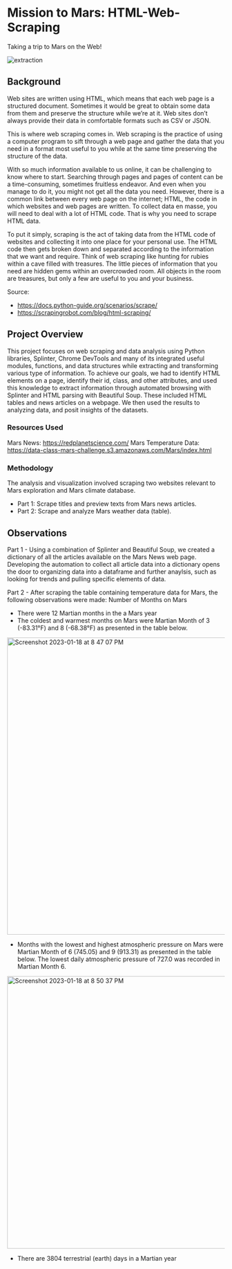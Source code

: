 # Mission to Mars: HTML-Web-Scraping
Taking a trip to Mars on the Web!

![extraction](https://user-images.githubusercontent.com/115101031/213329422-63ae8cc0-0f00-4442-a786-197a9b199fa1.png)

## Background
Web sites are written using HTML, which means that each web page is a structured document. Sometimes it would be great to obtain some data from them and preserve the structure while we’re at it. Web sites don’t always provide their data in comfortable formats such as CSV or JSON.

This is where web scraping comes in. Web scraping is the practice of using a computer program to sift through a web page and gather the data that you need in a format most useful to you while at the same time preserving the structure of the data.

With so much information available to us online, it can be challenging to know where to start. Searching through pages and pages of content can be a time-consuming, sometimes fruitless endeavor. And even when you manage to do it, you might not get all the data you need. However, there is a common link between every web page on the internet; HTML, the code in which websites and web pages are written. To collect data en masse, you will need to deal with a lot of HTML code. That is why you need to scrape HTML data.

To put it simply, scraping is the act of taking data from the HTML code of websites and collecting it into one place for your personal use. The HTML code then gets broken down and separated according to the information that we want and require. Think of web scraping like hunting for rubies within a cave filled with treasures. The little pieces of information that you need are hidden gems within an overcrowded room. All objects in the room are treasures, but only a few are useful to you and your business. 

Source:
* https://docs.python-guide.org/scenarios/scrape/
* https://scrapingrobot.com/blog/html-scraping/

## Project Overview
This project focuses on web scraping and data analysis using Python libraries, Splinter, Chrome DevTools and many of its integrated useful modules, functions, and data structures while extracting and transforming various type of information.  To achieve our goals, we had to identify HTML elements on a page, identify their id, class, and other attributes, and used this knowledge to extract information through automated browsing with Splinter and HTML parsing with Beautiful Soup. These included HTML tables and news articles on a webpage. We then used the results to analyzing data, and posit insights of the datasets.

### Resources Used
Mars News: https://redplanetscience.com/
Mars Temperature Data: https://data-class-mars-challenge.s3.amazonaws.com/Mars/index.html

### Methodology

The analysis and visualization involved scraping two websites relevant to Mars exploration and Mars climate database. 

* Part 1: Scrape titles and preview texts from Mars news articles. 
* Part 2: Scrape and analyze Mars weather data (table).

## Observations

Part 1 - Using a combination of Splinter and Beautiful Soup, we created a dictionary of all the articles available on the Mars News web page.  Developing the automation to collect all article data into a dictionary opens the door to organizing data into a dataframe and further anaylsis, such as looking for trends and pulling specific elements of data.

Part 2 - After scraping the table containing temperature data for Mars, the following observations were made:
Number of Months on Mars

* There were 12 Martian months in the a Mars year
* The coldest and warmest months on Mars were Martian Month of 3 (-83.31°F) and 8 (-68.38°F) as presented in the table below. 
<img width="687" alt="Screenshot 2023-01-18 at 8 47 07 PM" src="https://user-images.githubusercontent.com/115101031/213336362-db56e871-aa13-40c5-b738-d5469b60fdf7.png">

* Months with the lowest and highest atmospheric pressure on Mars were Martian Month of 6 (745.05) and 9 (913.31) as presented in the table below. The lowest daily atmospheric pressure of 727.0 was recorded in Martian Month 6.
<img width="630" alt="Screenshot 2023-01-18 at 8 50 37 PM" src="https://user-images.githubusercontent.com/115101031/213336812-1dd91288-4700-4117-8150-a334b6a965f3.png">

* There are 3804 terrestrial (earth) days in a Martian year

